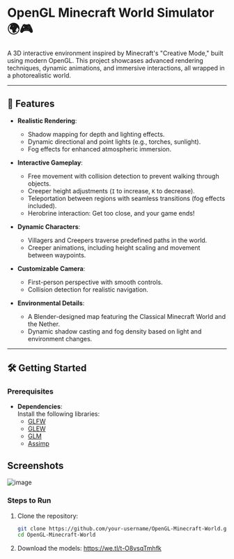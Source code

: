 # OpenGL Minecraft World Simulator 🌍🎮

A 3D interactive environment inspired by Minecraft's "Creative Mode," built using modern OpenGL. This project showcases advanced rendering techniques, dynamic animations, and immersive interactions, all wrapped in a photorealistic world.

---

## 🚀 Features

- **Realistic Rendering**:
  - Shadow mapping for depth and lighting effects.
  - Dynamic directional and point lights (e.g., torches, sunlight).
  - Fog effects for enhanced atmospheric immersion.

- **Interactive Gameplay**:
  - Free movement with collision detection to prevent walking through objects.
  - Creeper height adjustments (`I` to increase, `K` to decrease).
  - Teleportation between regions with seamless transitions (fog effects included).
  - Herobrine interaction: Get too close, and your game ends!

- **Dynamic Characters**:
  - Villagers and Creepers traverse predefined paths in the world.
  - Creeper animations, including height scaling and movement between waypoints.

- **Customizable Camera**:
  - First-person perspective with smooth controls.
  - Collision detection for realistic navigation.

- **Environmental Details**:
  - A Blender-designed map featuring the Classical Minecraft World and the Nether.
  - Dynamic shadow casting and fog density based on light and environment changes.

---

## 🛠️ Getting Started

### Prerequisites
- **Dependencies**:  
  Install the following libraries:
  - [GLFW](https://www.glfw.org/)
  - [GLEW](http://glew.sourceforge.net/)
  - [GLM](https://github.com/g-truc/glm)
  - [Assimp](https://www.assimp.org/)
 
## Screenshots
![image](https://github.com/user-attachments/assets/c5da9d3f-29a8-47e9-8503-11487787477e)


### Steps to Run
1. Clone the repository:
   ```bash
   git clone https://github.com/your-username/OpenGL-Minecraft-World.git
   cd OpenGL-Minecraft-World
2. Download the models:
https://we.tl/t-O8vsqTmhfk
